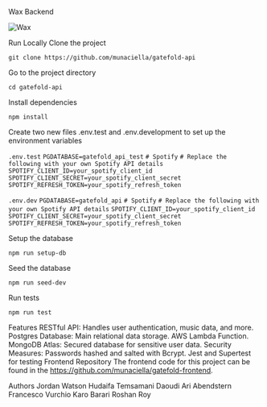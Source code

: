 Wax Backend

![Wax](https://github.com/munaciella/gatefold-api/assets/122890990/45452ad1-5526-4b5c-8207-c5250825bc3c)

Run Locally
Clone the project

  `git clone https://github.com/munaciella/gatefold-api`

Go to the project directory

  ```cd gatefold-api```

Install dependencies

  ```npm install```

Create two new files .env.test and .env.development to set up the environment variables

```.env.test```
```PGDATABASE=gatefold_api_test```
```# Spotify```
```# Replace the following with your own Spotify API details```
```SPOTIFY_CLIENT_ID=your_spotify_client_id```
```SPOTIFY_CLIENT_SECRET=your_spotify_client_secret```
```SPOTIFY_REFRESH_TOKEN=your_spotify_refresh_token```

```.env.dev```
```PGDATABASE=gatefold_api```
```# Spotify```
```# Replace the following with your own Spotify API details```
```SPOTIFY_CLIENT_ID=your_spotify_client_id```
```SPOTIFY_CLIENT_SECRET=your_spotify_client_secret```
```SPOTIFY_REFRESH_TOKEN=your_spotify_refresh_token```

Setup the database

```npm run setup-db```

Seed the database

```npm run seed-dev```

Run tests

```npm run test```

Features
RESTful API: Handles user authentication, music data, and more.
Postgres Database: Main relational data storage.
AWS Lambda Function.
MongoDB Atlas: Secured database for sensitive user data.
Security Measures: Passwords hashed and salted with Bcrypt.
Jest and Supertest for testing
Frontend Repository
The frontend code for this project can be found in the https://github.com/munaciella/gatefold-frontend.

Authors
Jordan Watson
Hudaifa Temsamani Daoudi
Ari Abendstern
Francesco Vurchio
Karo Barari
Roshan Roy
